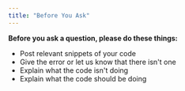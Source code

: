 ```yaml
---
title: "Before You Ask"
---
```


**Before you ask a question, please do these things:**

-   Post relevant snippets of your code
-   Give the error or let us know that there isn't one
-   Explain what the code isn't doing
-   Explain what the code should be doing
